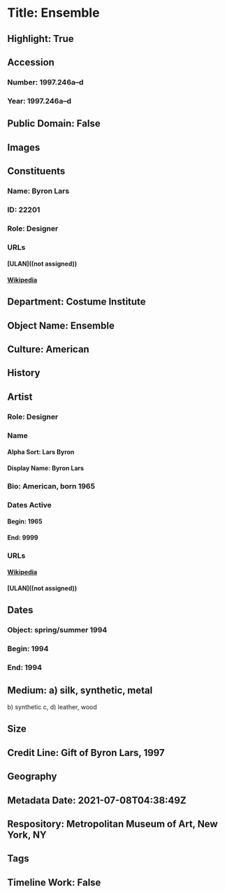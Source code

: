 # Title: Ensemble
## Highlight: True
## Accession
### Number: 1997.246a–d
### Year: 1997.246a–d
## Public Domain: False
## Images
## Constituents
### Name: Byron Lars
### ID: 22201
### Role: Designer
### URLs
#### [ULAN]((not assigned))
#### [Wikipedia](https://www.wikidata.org/wiki/Q5004409)
## Department: Costume Institute
## Object Name: Ensemble
## Culture: American
## History
## Artist
### Role: Designer
### Name
#### Alpha Sort: Lars Byron
#### Display Name: Byron Lars
### Bio: American, born 1965
### Dates Active
#### Begin: 1965
#### End: 9999
### URLs
#### [Wikipedia](https://www.wikidata.org/wiki/Q5004409)
#### [ULAN]((not assigned))
## Dates
### Object: spring/summer 1994
### Begin: 1994
### End: 1994
## Medium: a) silk, synthetic, metal
b) synthetic
c, d) leather, wood
## Size
## Credit Line: Gift of Byron Lars, 1997
## Geography
## Metadata Date: 2021-07-08T04:38:49Z
## Respository: Metropolitan Museum of Art, New York, NY
## Tags
## Timeline Work: False